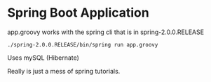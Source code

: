 # Spring Boot Application

app.groovy works with the spring cli that is in spring-2.0.0.RELEASE

```./spring-2.0.0.RELEASE/bin/spring run app.groovy```

Uses mySQL (Hibernate)

Really is just a mess of spring tutorials.
